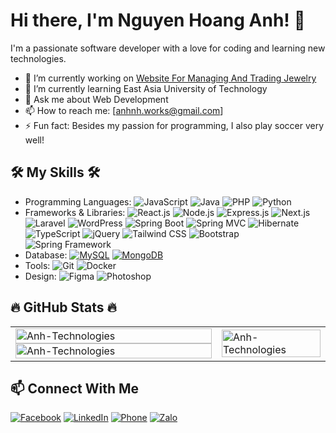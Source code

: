 # Hi there, I'm Nguyen Hoang Anh! 👋

I'm a passionate software developer with a love for coding and learning new technologies. 

- 🔭 I’m currently working on [Website For Managing And Trading Jewelry](link-to-project)
- 🌱 I’m currently learning East Asia University of Technology
- 💬 Ask me about Web Development
- 📫 How to reach me: [anhnh.works@gmail.com]
- ⚡ Fun fact: Besides my passion for programming, I also play soccer very well!

## 🛠️ My Skills 🛠️

- Programming Languages: ![JavaScript](https://img.shields.io/badge/-JavaScript-F7DF1C?style=flat&logo=javascript&logoColor=black) ![Java](https://img.shields.io/badge/-Java-E34F26?style=flat&logo=java&logoColor=white) ![PHP](https://img.shields.io/badge/-PHP-777BB4?style=flat&logo=php&logoColor=white) ![Python](https://img.shields.io/badge/-Python-3776AB?style=flat&logo=python&logoColor=white)
- Frameworks & Libraries: ![React.js](https://img.shields.io/badge/-React.js-61DAFB?style=flat&logo=react&logoColor=white) ![Node.js](https://img.shields.io/badge/-Node.js-339933?style=flat&logo=node.js&logoColor=white) ![Express.js](https://img.shields.io/badge/-Express.js-000000?style=flat&logo=express&logoColor=white) ![Next.js](https://img.shields.io/badge/-Next.js-000000?style=flat&logo=next.js&logoColor=white) ![Laravel](https://img.shields.io/badge/-Laravel-E74430?style=flat&logo=laravel&logoColor=white) ![WordPress](https://img.shields.io/badge/-WordPress-21759B?style=flat&logo=wordpress&logoColor=white) ![Spring Boot](https://img.shields.io/badge/-Spring%20Boot-6DB33F?style=flat&logo=springboot&logoColor=white) ![Spring MVC](https://img.shields.io/badge/-Spring%20MVC-6DB33F?style=flat&logo=spring&logoColor=white) ![Hibernate](https://img.shields.io/badge/-Hibernate-59666C?style=flat&logo=hibernate&logoColor=white) ![TypeScript](https://img.shields.io/badge/-TypeScript-007ACC?style=flat&logo=typescript&logoColor=white) ![jQuery](https://img.shields.io/badge/-jQuery-0769AD?style=flat&logo=jquery&logoColor=white) ![Tailwind CSS](https://img.shields.io/badge/-Tailwind%20CSS-06B6D4?style=flat&logo=tailwindcss&logoColor=white) ![Bootstrap](https://img.shields.io/badge/-Bootstrap-563D7C?style=flat&logo=bootstrap&logoColor=white) ![Spring Framework](https://img.shields.io/badge/-Spring%20Framework-6DB33F?style=flat&logo=spring&logoColor=white)
- Database: [![MySQL](https://img.shields.io/badge/-MySQL-4479A1?style=flat&logo=mysql&logoColor=white)](https://www.mysql.com/) [![MongoDB](https://img.shields.io/badge/-MongoDB-47A248?style=flat&logo=mongodb&logoColor=white)](https://www.mongodb.com/)
- Tools: ![Git](https://img.shields.io/badge/-Git-F05032?style=flat&logo=git&logoColor=white) ![Docker](https://img.shields.io/badge/-Docker-2496ED?style=flat&logo=docker&logoColor=white)
- Design: ![Figma](https://img.shields.io/badge/-Figma-F24E1E?style=flat&logo=figma&logoColor=white) ![Photoshop](https://img.shields.io/badge/-Photoshop-31A8FF?style=flat&logo=adobe-photoshop&logoColor=white)

## 🔥 GitHub Stats 🔥
<!--
<div align="center">
    <image align="center" src="https://github-readme-stats.vercel.app/api?username=AnhTechnologies&show_icons=true&theme=tokyonight" alt="Anh-Technologies"></image>
    &nbsp;&nbsp;&nbsp;
    <img align="center" src="https://github-readme-streak-stats.herokuapp.com/?user=AnhTechnologies&&theme=tokyonight" alt="Anh-Technologies"/>
    &nbsp;&nbsp;&nbsp;
    <image align="center" src="https://github-readme-stats.vercel.app/api/top-langs/?username=AnhTechnologies&layout=compact&theme=tokyonight"alt="Anh-Technologies"></image>
</div> -->

<table style="width:100%;">
  <tr>
      <td>
          <image align="center" width="100%" src="https://github-readme-stats.vercel.app/api?username=AnhTechnologies&show_icons=true&theme=tokyonight" alt="Anh-Technologies"></image>
          <image align="center" width="100%" src="https://github-readme-stats.vercel.app/api/top-langs/?username=AnhTechnologies&layout=compact&theme=tokyonight"alt="Anh-Technologies"></image>
      </td>
      <td>
          <image src="https://cdn.dribbble.com/users/1059583/screenshots/4171367/coding-freak.gif" alt="Anh-Technologies" width="100%"></image>
      </td>
  </tr>
</table>

## 📫 Connect With Me

[![Facebook](https://img.shields.io/badge/-Facebook-1877F2?style=flat&logo=facebook&logoColor=white)](https://www.facebook.com/anhtech21)
[![LinkedIn](https://img.shields.io/badge/-LinkedIn-0077B5?style=flat&logo=linkedin&logoColor=white)](https://www.linkedin.com/in/AnhTechnologies)
[![Phone](https://img.shields.io/badge/-Phone-34b7f1?style=flat&logo=phone&logoColor=white)](tel:+84779363295)
[![Zalo](https://img.shields.io/badge/-Zalo-0085CA?style=flat&logo=wechat&logoColor=white)](https://zalo.me/0779363295)

